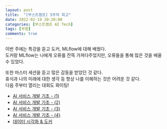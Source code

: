 ```yaml
---
layout: post
title:  "[부스트캠프] 5주차 회고"
date: 2022-02-19 20:20:00
categories: [부스트캠프 AI Tech]
tags: [부캠]
comments: true
---
```

이번 주에는 특강을 듣고 도커, MLflow에 대해 배웠다.  
도커랑 MLflow는 나에게 오류를 잔뜩 가져다주었지만, 오류들을 통해 많은 것을 배울 수 있었다.  

또한 마스터 세션을 듣고 많은 감동을 받았던 것 같다.  
휴식과 나의 미래에 대한 생각 등 항상 나를 이해하는 것은 어려운 것 같다.  
다음 주부터 열리는 대회도 화이팅!

- [AI 서비스 개발 기초 - (1)](https://ahyeon0508.github.io/TIL-11)
- [AI 서비스 개발 기초 - (2)](https://ahyeon0508.github.io/TIL-12)
- [AI 서비스 개발 기초 - (3)](https://ahyeon0508.github.io/TIL-13)
- [AI 서비스 개발 기초 - (4)](https://ahyeon0508.github.io/TIL-14)
- [데이터 시각화 & 도커](https://ahyeon0508.github.io/TIL-15)